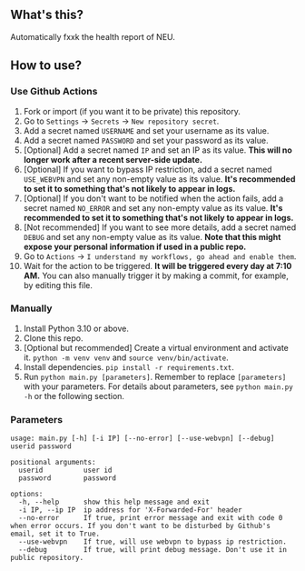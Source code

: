 ## What's this?
Automatically fxxk the health report of NEU.

## How to use?
### Use Github Actions
1. Fork or import (if you want it to be private) this repository.
2. Go to `Settings` -> `Secrets` -> `New repository secret`.
3. Add a secret named `USERNAME` and set your username as its value.
4. Add a secret named `PASSWORD` and set your password as its value.
5. [Optional] Add a secret named `IP` and set an IP as its value.  **This will no longer work after a recent server-side update.**
6. [Optional] If you want to bypass IP restriction, add a secret named `USE_WEBVPN` and set any non-empty value as its value.  **It's recommended to set it to something that's not likely to appear in logs.**
7. [Optional] If you don't want to be notified when the action fails, add a secret named `NO_ERROR` and set any non-empty value as its value. **It's recommended to set it to something that's not likely to appear in logs.**
8. [Not recommended] If you want to see more details, add a secret named `DEBUG` and set any non-empty value as its value. **Note that this might expose your personal information if used in a public repo.**
9. Go to `Actions` -> `I understand my workflows, go ahead and enable them`.
10. Wait for the action to be triggered.  **It will be triggered every day at 7:10 AM.** You can also manually trigger it by making a commit, for example, by editing this file.

### Manually
1. Install Python 3.10 or above.
2. Clone this repo.
3. [Optional but recommended] Create a virtual environment and activate it. `python -m venv venv` and `source venv/bin/activate`.
4. Install dependencies. `pip install -r requirements.txt`.
5. Run `python main.py [parameters]`. Remember to replace `[parameters]` with your parameters. For details about parameters, see `python main.py -h` or the following section.

### Parameters
```plaintext
usage: main.py [-h] [-i IP] [--no-error] [--use-webvpn] [--debug] userid password

positional arguments:
  userid          user id
  password        password

options:
  -h, --help      show this help message and exit
  -i IP, --ip IP  ip address for 'X-Forwarded-For' header
  --no-error      If true, print error message and exit with code 0 when error occurs. If you don't want to be disturbed by Github's email, set it to True.
  --use-webvpn    If true, will use webvpn to bypass ip restriction.
  --debug         If true, will print debug message. Don't use it in public repository.
```


